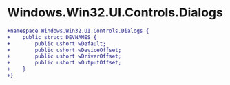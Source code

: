 # Windows.Win32.UI.Controls.Dialogs

``` diff
+namespace Windows.Win32.UI.Controls.Dialogs {
+    public struct DEVNAMES {
+        public ushort wDefault;
+        public ushort wDeviceOffset;
+        public ushort wDriverOffset;
+        public ushort wOutputOffset;
+    }
+}
```
